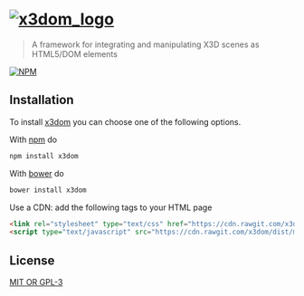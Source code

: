 # [![x3dom_logo](http://www.x3dom.org/wp-content/themes/x3domnew/x3dom_logo.png)][x3dom]

> A framework for integrating and manipulating X3D scenes as HTML5/DOM elements


[![NPM](https://nodei.co/npm-dl/x3dom.png)](https://nodei.co/npm-dl/x3dom/)

## Installation

To install [x3dom] you can choose one of the following options.

With [npm] do

```bash
npm install x3dom
```

With [bower] do

```bash
bower install x3dom
```

Use a CDN: add the following tags to your HTML page

```html
<link rel="stylesheet" type="text/css" href="https://cdn.rawgit.com/x3dom/dist/master/x3dom.css">
<script type="text/javascript" src="https://cdn.rawgit.com/x3dom/dist/master/x3dom.js"></script>
```

## License

[MIT OR GPL-3](https://github.com/x3dom/x3dom/blob/master/LICENSE)

[bower]: http://bower.io/ "bower"
[npm]: https://npmjs.org/ "npm"
[x3dom]: http://x3dom.org "x3dom"

